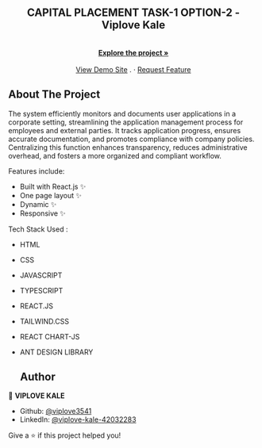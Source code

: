 <div id="top"></div>

<!-- PROJECT [othneildrew] SHIELDS -->

<!-- PROJECT LOGO -->
<br />
<div align="center">
  </a>

  <h2 align="center">CAPITAL PLACEMENT TASK-1 OPTION-2 - Viplove Kale</h2>

  <p align="center">
    <br />
    <a href="https://github.com/viplove3541/capital_placement_ui_task-2_option_two"><strong>Explore the project »</strong></a>
    <br />
    <br />
    <a href="https://capital-placement-ui-task-2-option-two.vercel.app/">View Demo Site</a>
    .
    ·
    <a href="https://github.com/viplove3541/capital_placement_ui_task-2_option_two/issues">Request Feature</a>
  </p>
</div>

<!-- ABOUT THE PROJECT -->
## About The Project
The system efficiently monitors and documents user applications in a corporate setting, streamlining the application management process for employees and external parties. 
It tracks application progress, ensures accurate documentation, and promotes compliance with company policies. 
Centralizing this function enhances transparency, reduces administrative overhead, and fosters a more organized and compliant workflow.

Features include:
- Built with React.js ✨
- One page layout ✨
- Dynamic ✨
- Responsive ✨

Tech Stack Used :
- HTML
- CSS
- JAVASCRIPT
- TYPESCRIPT
- REACT.JS
- TAILWIND.CSS
- REACT CHART-JS
- ANT DESIGN LIBRARY

  ## Author

👤 **VIPLOVE KALE**

- Github: [@viplove3541](https://github.com/viplove3541)
- LinkedIn: [@viplove-kale-42032283](https://www.linkedin.com/in/viplove-kale-42032283/)

Give a ⭐️ if this project helped you!
